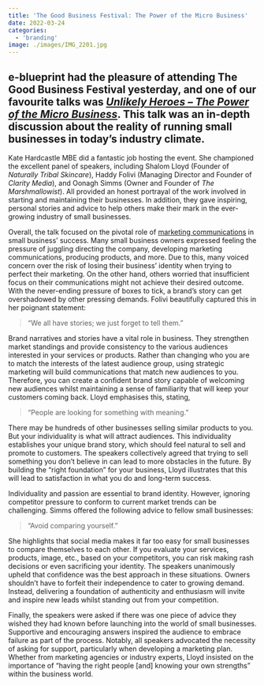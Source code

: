 ```yaml
---
title: 'The Good Business Festival: The Power of the Micro Business'
date: 2022-03-24
categories:
  - 'branding'
image: ./images/IMG_2201.jpg
---
```


## **e-blueprint had the pleasure of attending The Good Business Festival yesterday, and one of our favourite talks was [_Unlikely Heroes – The Power of the Micro Business_](https://thegoodbusinessfestival.com/event/unlikely-heroes/). This talk was an in-depth discussion about the reality of running small businesses in today’s industry climate.**

Kate Hardcastle MBE did a fantastic job hosting the event. She championed the excellent panel of speakers, including Shalom Lloyd (Founder of _Naturally Tribal Skincare_), Haddy Folivi (Managing Director and Founder of _Clarity Media_), and Oonagh Simms (Owner and Founder of _The Marshmallowist_). All provided an honest portrayal of the work involved in starting and maintaining their businesses. In addition, they gave inspiring, personal stories and advice to help others make their mark in the ever-growing industry of small businesses.

Overall, the talk focused on the pivotal role of [marketing communications](https://ebp-copy.eblue-hosting.co.uk/services/) in small business’ success. Many small business owners expressed feeling the pressure of juggling directing the company, developing marketing communications, producing products, and more. Due to this, many voiced concern over the risk of losing their business’ identity when trying to perfect their marketing. On the other hand, others worried that insufficient focus on their communications might not achieve their desired outcome. With the never-ending pressure of boxes to tick, a brand’s story can get overshadowed by other pressing demands. Folivi beautifully captured this in her poignant statement:

> “We all have stories; we just forget to tell them.”

Brand narratives and stories have a vital role in business. They strengthen market standings and provide consistency to the various audiences interested in your services or products. Rather than changing who you are to match the interests of the latest audience group, using strategic marketing will build communications that match new audiences to you. Therefore, you can create a confident brand story capable of welcoming new audiences whilst maintaining a sense of familiarity that will keep your customers coming back. Lloyd emphasises this, stating,

> “People are looking for something with meaning.”

There may be hundreds of other businesses selling similar products to you. But your individuality is what will attract audiences. This individuality establishes your unique brand story, which should feel natural to sell and promote to customers. The speakers collectively agreed that trying to sell something you don’t believe in can lead to more obstacles in the future. By building the “right foundation” for your business, Lloyd illustrates that this will lead to satisfaction in what you do and long-term success.

Individuality and passion are essential to brand identity. However, ignoring competitor pressure to conform to current market trends can be challenging. Simms offered the following advice to fellow small businesses:

> “Avoid comparing yourself.”

She highlights that social media makes it far too easy for small businesses to compare themselves to each other. If you evaluate your services, products, image, etc., based on your competitors, you can risk making rash decisions or even sacrificing your identity. The speakers unanimously upheld that confidence was the best approach in these situations. Owners shouldn’t have to forfeit their independence to cater to growing demand. Instead, delivering a foundation of authenticity and enthusiasm will invite and inspire new leads whilst standing out from your competition.

Finally, the speakers were asked if there was one piece of advice they wished they had known before launching into the world of small businesses. Supportive and encouraging answers inspired the audience to embrace failure as part of the process. Notably, all speakers advocated the necessity of asking for support, particularly when developing a marketing plan. Whether from marketing agencies or industry experts, Lloyd insisted on the importance of “having the right people [and] knowing your own strengths” within the business world.
